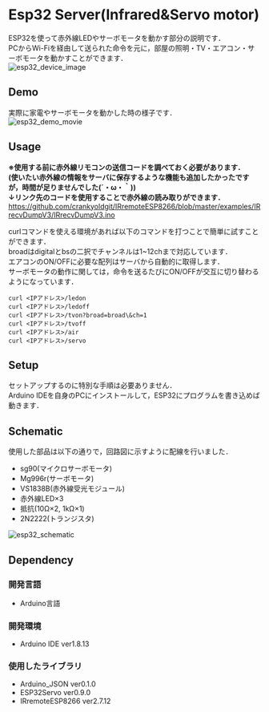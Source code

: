 # Esp32 Server(Infrared&Servo motor)
ESP32を使って赤外線LEDやサーボモータを動かす部分の説明です．<br>
PCからWi-Fiを経由して送られた命令を元に，部屋の照明・TV・エアコン・サーボモータを動かすことができます．<br>
![esp32_device_image](.png) <!-- 装置全体の画像を貼る予定 -->

## Demo
実際に家電やサーボモータを動かした時の様子です．<br>
![esp32_demo_movie](.gif) <!-- デモ動画を載せる？ -->

## Usage
**※使用する前に赤外線リモコンの送信コードを調べておく必要があります．<br>
(使いたい赤外線の情報をサーバに保存するような機能も追加したかったですが，時間が足りませんでした(´・ω・｀))**<br>
**↓リンク先のコードを使用することで赤外線の読み取りができます．**<br>
<https://github.com/crankyoldgit/IRremoteESP8266/blob/master/examples/IRrecvDumpV3/IRrecvDumpV3.ino>

curlコマンドを使える環境があれば以下のコマンドを打つことで簡単に試すことができます．<br>
broadはdigitalとbsの二択でチャンネルは1~12chまで対応しています．<br>
エアコンのON/OFFに必要な配列はサーバから自動的に取得します．<br>
サーボモータの動作に関しては，命令を送るたびにON/OFFが交互に切り替わるようになっています．<br>

```
curl <IPアドレス>/ledon
curl <IPアドレス>/ledoff
curl <IPアドレス>/tvon?broad=broad\&ch=1
curl <IPアドレス>/tvoff
curl <IPアドレス>/air
curl <IPアドレス>/servo
```

## Setup
セットアップするのに特別な手順は必要ありません．<br>
Arduino IDEを自身のPCにインストールして，ESP32にプログラムを書き込めば動きます．<br>

## Schematic
使用した部品は以下の通りで，回路図に示すように配線を行いました．
- sg90(マイクロサーボモータ)
- Mg996r(サーボモータ)
- VS1838B(赤外線受光モジュール)
- 赤外線LED×3
- 抵抗(10Ω×2, 1kΩ×1)
- 2N2222(トランジスタ)

![esp32_schematic](.png) <!-- 回路図を載せる -->

## Dependency

### 開発言語
- Arduino言語

### 開発環境
- Arduino IDE ver1.8.13

### 使用したライブラリ
- Arduino_JSON ver0.1.0
- ESP32Servo ver0.9.0
- IRremoteESP8266 ver2.7.12